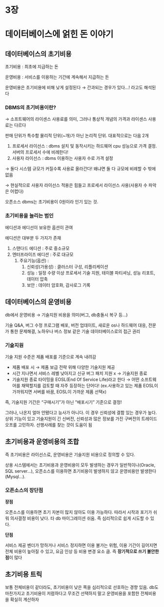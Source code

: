 # 3장

# 데이터베이스에 얽힌 돈 이야기

## 데이터베이스의 초기비용

초기비용 : 최초에 지급하는 돈

운영비용 : 서비스를 이용하는 기간에 계속해서 지급하는 돈

운영비용은 초기비용에 비해 낮게 설정된다 → 간과되는 경우가 있다…! 라고도 해석된다

### DBMS의 초기비용이란?

→ 소프트웨어의 라이센스 사용료를 의미, 그러나 통상적 개념의 가격과 라이센스 사용료는 다르다

판매 단위가 특수함 물리적 단위(~개)가 아닌 논리적 단위. 대표적으로는 다음 2개

1. 프로세서 라이선스 : dbms 설치 및 동작시키는 하드웨어 cpu 성능으로 가격 결정. 서버의 프로세서 수에 비례한다!
2. 사용자 라이선스 : dbms 이용하는 사용자 수로 가격 설정

→ 둘다 시스템 규모가 커질수록 사용료 올라간다! 왜냐면 둘 다 규모에 비례할 수 밖에 없음

→ 현실적으로 사용자 라이선스 적용은 힘들고 프로세서 라이선스 사용(사용자 수 파악은 어렵다)

오픈소스 dbms는 초기비용이 0원이라 인기 있는 것.

### 초기비용을 늘리는 범인

에디션과 에디선이 보유한 옵션이 관여

에디션은 대부분 두 가지가 존재

1. 스탠다드 에디션 : 주로 중소규모
2. 엔터프라이즈 에디션 : 주로 대규모
    1. 주요기능(옵션) :
        1. 신뢰성(가용성) : 클러스터 구성, 리플리케이션
        2. 성능 : 일정 수량 이상 프로세서 기술 지원, 테이블 파티셔닝, 성능 리포트, 데이터 압축
        3. 보안 : 데이터 암호화, 감사로그 기록

## 데이터베이스의 운영비용

db에서 운영비용 → 기술지원 비용을 의미(버그, db충돌시 복구 등…)

기술 Q&A, 버그 수정 프로그램 배포, 버전 업데이트, 새로운 os나 하드웨어 대응, 전문가 통한 문제해결, 노하우나 버스 정보 같은 기술 데이터베이스로의 접근 권리

### 기술지원

기술 지원 수준은 제품 배포를 기준으로 계속 내려감

- 제품 배포 시 → 제품 보급 전략 위해 다양한 기술지원 제공
- 시간 지나면서 서비스 레벨 낮아지고 신규 버그 패치 지원 x → 기술지원 종료
- 기술지원 종료 타이밍을 EOSL(End Of Service Life)라고 한다 → 어떤 소프트웨어를 채택할지를 검토할 때 자주 등장하는 단어다! (ex.사용하고 있는 제품 EOSL이 가까워지면 서버를 바꿈, EOSL이 가까운 제품 선택x)

즉, 기술지원 기간은 “구매시기”가 아닌 ”배포시기” 기준으로 결정!

그러나, 나온지 얼마 안됐다고 능사가 아니다. 이 경우 신뢰성에 결함 있는 경우가 높다. 상위 기능이 있고 기술지원이 긴 신버전, 신뢰성과 많은 정보를 가진 구버전의 트레이드 오프를 고민하자. 선행사례를 찾는 것이 도움이 됨

## 초기비용과 운영비용의 조합

즉 초기비용은 라이선스료, 운영비용은 기술지원 비용으로 정의할 수 있다.

상용 시스템에서는 초기비용과 운영비용이 모두 발생하는 경우가 일반적이나(Oracle, SQL server…), 오픈소스를 이용하면 초기비용이 발생하지 않고 운영비용만 발생한다(Mysql…).

### 오픈소스의 장단점

**장점**

오픈소스를 이용하면 초기 자본이 많지 않아도 이용 가능하다. 따라서 시작과 포기가 쉬워 의사결정 비용이 낮다. 타 db 마이그레이션 쉬움. 즉 심리적으로 쉽게 시도할 수 있다.

**단점**

서비스 제공 벤더가 망하거나 서비스 정지하면 이용 불가는 위험, 이용 기간이 길어지면 전체 비용이 높아질 수 있고, 요금 인상 등 비용 변경 요소 큼. 즉 **장기적으로 쓰기 불안한 점**이 많다

## 초기비용 트릭

보통 전체비용이 같더라도, 초기비용이 낮은 쪽을 심리적으로 선호하는 경향 있음. db도 마찬가지고 초기비용이 저렴하다고 무조건 선택하지 말고 운영비용을 포함한 전체비용을 확실히 계산하자
